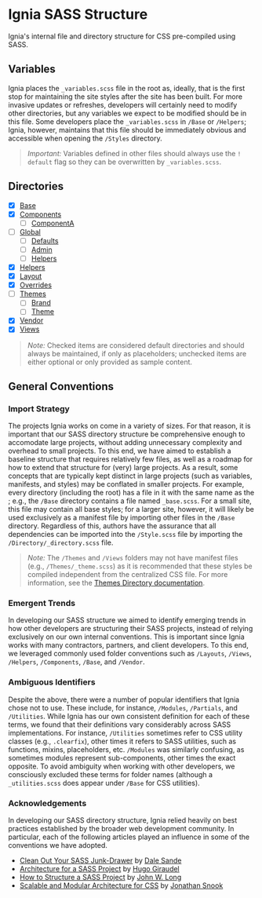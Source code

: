 # Ignia SASS Structure
Ignia's internal file and directory structure for CSS pre-compiled using SASS.

## Variables
Ignia places the `_variables.scss` file in the root as, ideally, that is the first stop for maintaining the site styles after the site has been built. For more invasive updates or refreshes, developers will certainly need to modify other directories, but any variables we expect to be modified should be in this file. Some developers place the `_variables.scss` in `/Base` or `/Helpers`; Ignia, however, maintains that this file should be immediately obvious and accessible when opening the `/Styles` directory.

> *Important:* Variables defined in other files should always use the `! default` flag so they can be overwritten by `_variables.scss`.

## Directories
- [x] [Base](./Base/)
- [x] [Components](./Components/)
  - [ ] [ComponentA](./Components/ComponentA/)
- [ ] [Global](./Global/)
  - [ ] [Defaults](./Global/Defaults/)
  - [ ] [Admin](./Global/Admin/)
  - [ ] [Helpers](./Global/Helpers/)
- [x] [Helpers](./Helpers/)
- [x] [Layout](./Layout/)
- [x] [Overrides](./Overrides/)
- [ ] [Themes](./Themes/)
  - [ ] [Brand](./Themes/Brand/)
  - [ ] [Theme](./Themes/Theme/)
- [x] [Vendor](./Vendor/)
- [x] [Views](./Views/)

> *Note:* Checked items are considered default directories and should always be maintained, if only as placeholders; unchecked items are either optional or only provided as sample content.

## General Conventions

### Import Strategy
The projects Ignia works on come in a variety of sizes. For that reason, it is important that our SASS directory structure be comprehensive enough to accomodate large projects, without adding unnecessary complexity and overhead to small projects. To this end, we have aimed to establish a baseline structure that requires relatively few files, as well as a roadmap for how to extend that structure for (very) large projects. As a result, some concepts that are typically kept distinct in large projects (such as variables, manifests, and styles) may be conflated in smaller projects. For example, every directory (including the root) has a file in it with the same name as the ; e.g., the `/Base` directory contains a file named `_base.scss`. For a small site, this file may contain all base styles; for a larger site, however, it will likely be used exclusively as a manifest file by importing other files in the `/Base` directory. Regardless of this, authors have the assurance that all dependencies can be imported into the `/Style.scss` file by importing the `/Directory/_directory.scss` file.

> *Note:* The `/Themes` and `/Views` folders may not have manifest files (e.g., `/Themes/_theme.scss`) as it is recommended that these styles be compiled independent from the centralized CSS file. For more information, see the [Themes Directory documentation](./Themes/).

### Emergent Trends
In developing our SASS structure we aimed to identify emerging trends in how other developers are structuring their SASS projects, instead of relying exclusively on our own internal conventions. This is important since Ignia works with many contractors, partners, and client developers. To this end, we leveraged commonly used folder conventions such as `/Layouts`, `/Views`, `/Helpers`, `/Components`, `/Base`, and `/Vendor`.

### Ambiguous Identifiers
Despite the above, there were a number of popular identifiers that Ignia chose not to use. These include, for instance, `/Modules`, `/Partials`, and `/Utilities`. While Ignia has our own consistent definition for each of these terms, we found that their definitions vary considerably across SASS implementations. For instance, `/Utilities` sometimes refer to CSS utility classes (e.g., `.clearfix`), other times it refers to SASS utilities, such as functions, mixins, placeholders, etc. `/Modules` was similarly confusing, as sometimes modules represent sub-components, other times the exact opposite. To avoid ambiguity when working with other developers, we consciously excluded these terms for folder names (although a `_utilities.scss` does appear under `/Base` for CSS utilities).

### Acknowledgements
In developing our SASS directory structure, Ignia relied heavily on best practices established by the broader web development community. In particular, each of the following articles played an influence in some of the conventions we have adopted.
- [Clean Out Your SASS Junk-Drawer](http://gist.io/4436524) by [Dale Sande](https://github.com/anotheruiguy)
- [Architecture for a SASS Project](http://www.sitepoint.com/architecture-sass-project/) by [Hugo Giraudel](https://github.com/HugoGiraudel)
- [How to Structure a SASS Project](http://thesassway.com/beginner/how-to-structure-a-sass-project) by [John W. Long](http://wiseheartdesign.com/)
- [Scalable and Modular Architecture for CSS](https://smacss.com/) by [Jonathan Snook](https://github.com/snookca)
